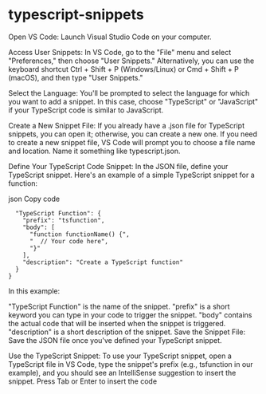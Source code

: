 # typescript-snippets

 Open VS Code:
Launch Visual Studio Code on your computer.

Access User Snippets:
In VS Code, go to the "File" menu and select "Preferences," then choose "User Snippets." Alternatively, you can use the keyboard shortcut Ctrl + Shift + P (Windows/Linux) or Cmd + Shift + P (macOS), and then type "User Snippets."

Select the Language:
You'll be prompted to select the language for which you want to add a snippet. In this case, choose "TypeScript" or "JavaScript" if your TypeScript code is similar to JavaScript.

Create a New Snippet File:
If you already have a .json file for TypeScript snippets, you can open it; otherwise, you can create a new one. If you need to create a new snippet file, VS Code will prompt you to choose a file name and location. Name it something like typescript.json.

Define Your TypeScript Code Snippet:
In the JSON file, define your TypeScript snippet. Here's an example of a simple TypeScript snippet for a function:

json
Copy code
````javascipt{
  "TypeScript Function": {
    "prefix": "tsfunction",
    "body": [
      "function functionName() {",
      "  // Your code here",
      "}"
    ],
    "description": "Create a TypeScript function"
  }
}
````
In this example:

"TypeScript Function" is the name of the snippet.
"prefix" is a short keyword you can type in your code to trigger the snippet.
"body" contains the actual code that will be inserted when the snippet is triggered.
"description" is a short description of the snippet.
Save the Snippet File:
Save the JSON file once you've defined your TypeScript snippet.

Use the TypeScript Snippet:
To use your TypeScript snippet, open a TypeScript file in VS Code, type the snippet's prefix (e.g., tsfunction in our example), and you should see an IntelliSense suggestion to insert the snippet. Press Tab or Enter to insert the code

